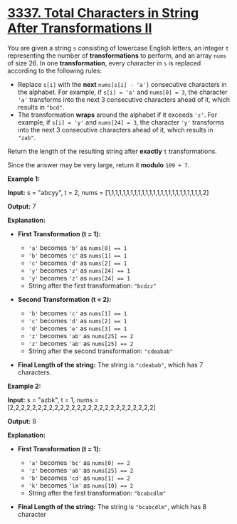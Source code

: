 # [3337. Total Characters in String After Transformations II](https://leetcode.com/problems/total-characters-in-string-after-transformations-ii/)

You are given a string  `s`  consisting of lowercase English letters, an integer  `t`  representing the number of  **transformations**  to perform, and an array  `nums`  of size 26. In one  **transformation**, every character in  `s`  is replaced according to the following rules:

-   Replace  `s[i]`  with the  **next**  `nums[s[i] - 'a']`  consecutive characters in the alphabet. For example, if  `s[i] = 'a'`  and  `nums[0] = 3`, the character  `'a'`  transforms into the next 3 consecutive characters ahead of it, which results in  `"bcd"`.
-   The transformation  **wraps**  around the alphabet if it exceeds  `'z'`. For example, if  `s[i] = 'y'`  and  `nums[24] = 3`, the character  `'y'`  transforms into the next 3 consecutive characters ahead of it, which results in  `"zab"`.

Return the length of the resulting string after  **exactly**  `t`  transformations.

Since the answer may be very large, return it  **modulo**  `109 + 7`.

**Example 1:**

**Input:**  s = "abcyy", t = 2, nums = [1,1,1,1,1,1,1,1,1,1,1,1,1,1,1,1,1,1,1,1,1,1,1,1,1,2]

**Output:**  7

**Explanation:**

-   **First Transformation (t = 1):**
    
    -   `'a'`  becomes  `'b'`  as  `nums[0] == 1`
    -   `'b'`  becomes  `'c'`  as  `nums[1] == 1`
    -   `'c'`  becomes  `'d'`  as  `nums[2] == 1`
    -   `'y'`  becomes  `'z'`  as  `nums[24] == 1`
    -   `'y'`  becomes  `'z'`  as  `nums[24] == 1`
    -   String after the first transformation:  `"bcdzz"`
-   **Second Transformation (t = 2):**
    
    -   `'b'`  becomes  `'c'`  as  `nums[1] == 1`
    -   `'c'`  becomes  `'d'`  as  `nums[2] == 1`
    -   `'d'`  becomes  `'e'`  as  `nums[3] == 1`
    -   `'z'`  becomes  `'ab'`  as  `nums[25] == 2`
    -   `'z'`  becomes  `'ab'`  as  `nums[25] == 2`
    -   String after the second transformation:  `"cdeabab"`
-   **Final Length of the string:**  The string is  `"cdeabab"`, which has 7 characters.
    

**Example 2:**

**Input:**  s = "azbk", t = 1, nums = [2,2,2,2,2,2,2,2,2,2,2,2,2,2,2,2,2,2,2,2,2,2,2,2,2,2]

**Output:**  8

**Explanation:**

-   **First Transformation (t = 1):**
    
    -   `'a'`  becomes  `'bc'`  as  `nums[0] == 2`
    -   `'z'`  becomes  `'ab'`  as  `nums[25] == 2`
    -   `'b'`  becomes  `'cd'`  as  `nums[1] == 2`
    -   `'k'`  becomes  `'lm'`  as  `nums[10] == 2`
    -   String after the first transformation:  `"bcabcdlm"`
-   **Final Length of the string:**  The string is  `"bcabcdlm"`, which has 8 character
